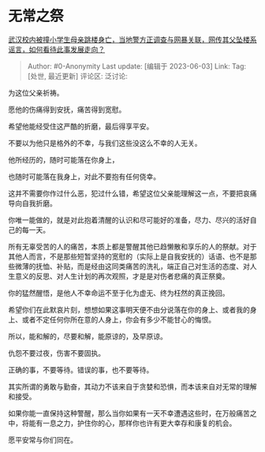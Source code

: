 # 无常之祭
[武汉校内被撞小学生母亲跳楼身亡，当地警方正调查与网暴关联，网传其父坠楼系谣言，如何看待此事发展走向？](https://www.zhihu.com/question/604447833/answer/3056636079)

> Author: #0-Anonymity
> Last update: [编辑于 2023-06-03]
> Link:
> Tag: [处世, 最近更新]
> 评论区:
> 泛讨论:

为这位父亲祈祷。

愿他的伤痛得到安抚，痛苦得到宽慰。

希望他能经受住这严酷的折磨，最后得享平安。

不要以为他只是格外的不幸，与我们这些没这么不幸的人无关。

他所经历的，随时可能落在你身上，

也随时可能落在我身上，对此不要抱有任何侥幸。

这并不需要你作过什么恶，犯过什么错，希望这位父亲能理解这一点，不要把哀痛导向自我折磨。

你唯一能做的，就是对此抱着清醒的认识和尽可能好的准备，尽力、尽兴的活好自己的每一天。

所有无辜受苦的人的痛苦，本质上都是警醒其他已趋懒散和享乐的人的祭献。对于其他人而言，不是那些短暂坚持的宽慰的（实际上是自我安抚的）话语、也不是那些微薄的抚恤、补贴，而是经由这同类痛苦的洗礼，端正自己对生活的态度、对人生意义的反思、对人生计划的再次观照，才是是对伤者悲痛的真正祭奠。

你的猛然醒悟，是他人不幸命运不至于化为虚无、终为枉然的真正挽回。

希望你们在此默哀片刻，想想如果这事明天便不由分说落在你的身上、或者我的身上、或者不定任何你所在意的人身上，你会有多少不能甘心的悔恨。

所以，能和解的，尽要和解，能原谅的，及早原谅。

仇怨不要过夜，伤害不要固执。

正确的事，不要等待。错误的事，也不要等待。

其实所谓的勇敢与勤奋，其动力不该来自于贪婪和恐惧，而本该来自对无常的理解和接受。

如果你能一直保持这种警醒，那么当你如果有一天不幸遭遇这些时，在万般痛苦之中，将能有一息之力，护住你的心，那样你也许有更大幸存和康复的机会。

愿平安常与你们同在。
